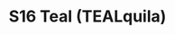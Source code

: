 ---
title: S16 Teal (TEALquila)
permalink: "/teams/s16-teal"
teamslug: s16-teal
members:
- TJ Baggett - Captain
- Adam Robbins - QB
- Gabe
- Braden Boyd
- Shaden Delamater
- Dan Haney
- Sean Karson
- Ryan Merrill
- Lauren Pruitt
- Del-Vaunte Scott
- Larry Womack
teamid: 6367
name: S16 Teal
color: TEALquila
division: ''
---